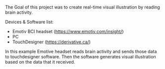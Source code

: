 The Goal of this project was to create real-time visual illustration by reading brain activity. 

Devices & Software list: 
* Emotiv BCI headset (https://www.emotiv.com/insight/)
* PC
* TouchDesigner (https://derivative.ca/)

In this example Emotive headset reads brain activity and sends those data to touchdesigner software. 
Then the software generates visual illustration based on the data that it received.
